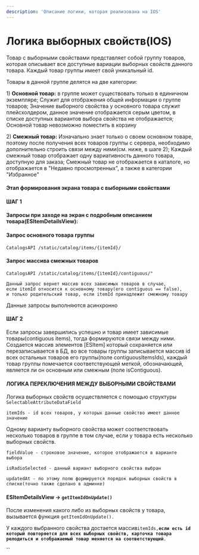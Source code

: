 ```yaml
---
description: 'Описание логики, которая реализована на IOS'
---
```


# Логика выборных свойств\(IOS\)

Товар с выборными свойствами представляет собой группу товаров, которая описывает все доступные вариации выборных свойств данного товара. Каждый товар группы имеет свой уникальный id.

Товары в данной группе делятся на две категории:

1\) **Основной товар:** в группе может существовать только в единичном экземпляре; Служит для отображения общей информации о группе товаров; Значение выборного свойства у основного товара служит плейсхолдером, данное значение отображается серым цветом,  в списке доступных вариантов выбора свойства не отображается; Основной товар невозможно поместить в корзину

2\) **Смежный товар:** Изначально знает только о своем основном товаре, поэтому после получения всех товаров группы с сервера, необходимо дополнительно строить связи между ними\(см. ниже, в шаге 2\); Каждый смежный товар отображает одну вариативность данного товара, доступную для заказа; Смежный товар не отображается в каталоге, но отображается в "Недавно просмотренных", а также в категории "Избранное"

#### Этап формирования экрана товара с выборными свойствами

#### ШАГ 1

#### Запросы при заходе на экран с подробным описанием товара\(ESItemDetailsView\):

#### Запрос основного товара группы

```
CatalogsAPI /static/catalog/items/{itemId}/
```

#### Запрос массива смежных товаров

```
CatalogsAPI /static/catalog/items/{itemId}/contiguous/"

Данный запрос вернет массив всех зависимых товаров в случае, 
если itemId относится к основному товару(его contiguous == false), 
и только родительский товар, если itemId принадлежит смежному товару  
```

Данные запросы выполняются асинхронно 

#### ШАГ 2

Если запросы завершились успешно и товар имеет зависимые товары\(contiguous items\), тогда формируются связи между ними. Создается массив элементов \[ESItem\] который сохраняется или перезаписывается в БД, во все товары группы записывается массив id всех остальных товаров его группы\(поле contiguousItemsIds\), каждый товар группы помечается соответствующей меткой, обозначающей, является ли он основным или смежным \(поле isContiguous\). 

#### ЛОГИКА ПЕРЕКЛЮЧЕНИЯ МЕЖДУ ВЫБОРНЫМИ СВОЙСТВАМИ

Логика выборных свойств осуществляется с помощью структуры `SelectableAttributeDataField`

`itemIds - id всех товаров, у которых данные свойство имеет данное значение`

Одному варианту выборного свойства может соответствовать несколько товаров в группе в том случае, если у товара есть несколько выборных свойств.

`fieldValue - строковое значение, которое отображается в варианте выбора`

`isRadioSelected - данный вариант выборного свойства выбран`

`updatedAt - по этому полю формируется порядок выборных свойств в списке(точно также сделано в админке)`

#### ESItemDetailsView -&gt; `getItemIdOnUpdate()` 

После изменения какого либо из выборных свойств у товара, вызывается функция `getItemIdOnUpdate().` 

У каждого выбранного свойства достается массив`itemIds,`**`если есть id который повторяется для всех выборных свойств, карточка товара релодиться и отображаемый товар меняется на соответствующий`**`.` 

**\`\`**



